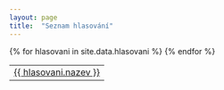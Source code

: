 ```yaml
---
layout: page
title:  "Seznam hlasování"
---
```


<table class="table">
  <tbody>
  {% for hlasovani in site.data.hlasovani %}
    <tr><td><a href="{{ hlasovani.slug | datapage_url: '/li/hlasovani' }}">{{ hlasovani.nazev }}</a></td></tr>
  {% endfor %}
  </tbody>
</table>

<!-- | datapage_url: "/li/poslanci" -->
